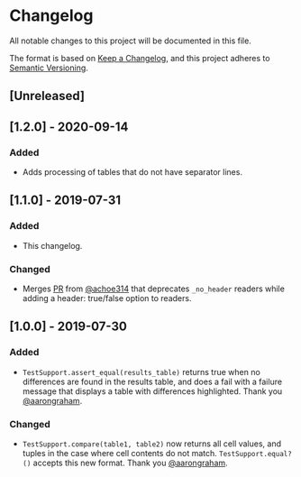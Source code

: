 # Changelog
All notable changes to this project will be documented in this file.

The format is based on [Keep a Changelog](https://keepachangelog.com/en/1.0.0/),
and this project adheres to [Semantic Versioning](https://semver.org/spec/v2.0.0.html).

## [Unreleased]

## [1.2.0] - 2020-09-14

### Added

- Adds processing of tables that do not have separator lines.

## [1.1.0] - 2019-07-31

### Added

- This changelog.

### Changed

- Merges [PR](https://github.com/kellyfelkins/tabular/pull/4) from
  [@achoe314](https://github.com/achoe314) that deprecates 
  `_no_header` readers while adding a 
  header: true/false option to readers.
    
## [1.0.0] - 2019-07-30

### Added

- `TestSupport.assert_equal(results_table)` returns true when
  no differences are found in the results table, and does a fail
  with a failure message that displays a table with differences
  highlighted. Thank you [@aarongraham](https://github.com/aarongraham).
  

### Changed

- `TestSupport.compare(table1, table2)` now returns all cell values,
  and tuples in the case where cell contents do not match.
  `TestSupport.equal?()` accepts this new format. Thank you 
  [@aarongraham](https://github.com/aarongraham).

